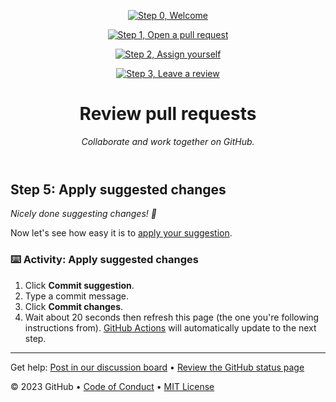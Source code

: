 <header>

<!--
  <<< Author notes: Course header >>>
  Include a 1280×640 image, course title in sentence case, and a concise description in emphasis.
  In your repository settings: enable template repository, add your 1280×640 social image, auto delete head branches.
  Add your open source license, GitHub uses MIT license.
-->
[![Step 0, Welcome](https://github.com/kenedyolisi/github-skills-review-pull-requests/actions/workflows/0-welcome.yml/badge.svg)](https://github.com/kenedyolisi/github-skills-review-pull-requests/actions/workflows/0-welcome.yml)

[![Step 1, Open a pull request](https://github.com/kenedyolisi/github-skills-review-pull-requests/actions/workflows/1-open-a-pull-request.yml/badge.svg)](https://github.com/kenedyolisi/github-skills-review-pull-requests/actions/workflows/1-open-a-pull-request.yml)

[![Step 2, Assign yourself](https://github.com/kenedyolisi/github-skills-review-pull-requests/actions/workflows/2-assign-yourself.yml/badge.svg)](https://github.com/kenedyolisi/github-skills-review-pull-requests/actions/workflows/2-assign-yourself.yml)

[![Step 3, Leave a review](https://github.com/kenedyolisi/github-skills-review-pull-requests/actions/workflows/3-leave-a-review.yml/badge.svg)](https://github.com/kenedyolisi/github-skills-review-pull-requests/actions/workflows/3-leave-a-review.yml)

# Review pull requests

_Collaborate and work together on GitHub._

</header>

<!--
  <<< Author notes: Step 5 >>>
  Start this step by acknowledging the previous step.
  Define terms and link to docs.github.com.
-->

## Step 5: Apply suggested changes

_Nicely done suggesting changes! :partying_face:_

Now let's see how easy it is to [apply your suggestion](https://docs.github.com/en/pull-requests/collaborating-with-pull-requests/reviewing-changes-in-pull-requests/incorporating-feedback-in-your-pull-request).

### :keyboard: Activity: Apply suggested changes

1. Click **Commit suggestion**.
1. Type a commit message.
1. Click **Commit changes**.
1. Wait about 20 seconds then refresh this page (the one you're following instructions from). [GitHub Actions](https://docs.github.com/en/actions) will automatically update to the next step.

<footer>

<!--
  <<< Author notes: Footer >>>
  Add a link to get support, GitHub status page, code of conduct, license link.
-->

---

Get help: [Post in our discussion board](https://github.com/orgs/skills/discussions/categories/review-pull-requests) &bull; [Review the GitHub status page](https://www.githubstatus.com/)


&copy; 2023 GitHub &bull; [Code of Conduct](https://www.contributor-covenant.org/version/2/1/code_of_conduct/code_of_conduct.md) &bull; [MIT License](https://gh.io/mit)

</footer>
